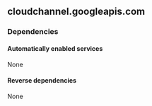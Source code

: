 ## cloudchannel.googleapis.com

### Dependencies

#### Automatically enabled services

None

#### Reverse dependencies

None
